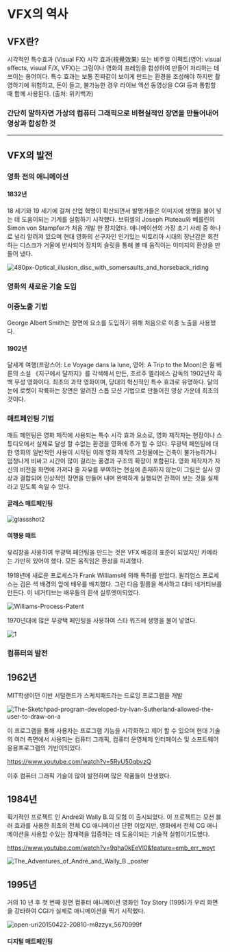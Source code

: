 VFX의 역사
============
VFX란?
------
시각적인 특수효과 (Visual FX)
시각 효과(視覺效果) 또는 비주얼 이펙트(영어: visual effects, visual F/X, VFX)는 그림이나 영화의 프레임을 합성하여 만들어 처리하는 데 쓰이는 용어이다. 특수 효과는 보통 진짜같이 보이게 만드는 환경을 조성해야 하지만 촬영하기에 위험하고, 돈이 들고, 불가능한 경우 라이브 액션 동영상을 CGI 등과 통합할 때 함께 사용된다. (출처: 위키백과)

### 간단히 말하자면 가상의 컴퓨터 그래픽으로 비현실적인 장면을 만들어내어 영상과 합성한 것
***

VFX의 발전
------------

### 영화 전의 애니메이션

#### 1832년
18 세기와 19 세기에 걸쳐 산업 혁명이 확산되면서 발명가들은 이미지에 생명을 불어 넣는 데 도움이되는 기계를 실험하기 시작했다. 브뤼셀의 Joseph Plateau와 베를린의 Simon von Stampfer가 처음 개발 한 장치였다. 애니메이션의 가장 초기 사례 중 하나로 널리 알려져 있으며 현대 영화의 선구자인 인기있는 빅토리아 시대의 장난감은 회전하는 디스크가 거울에 반사되어 장치의 슬릿을 통해 볼 때 움직이는 이미지의 환상을 만들어 냈다.

![480px-Optical_illusion_disc_with_somersaults_and_horseback_riding](https://user-images.githubusercontent.com/71237760/97804983-94ad7580-1c96-11eb-8d87-c82ae61d7b88.gif)


### 영화의 새로운 기술 도입

### 이중노출 기법
George Albert Smith는 장면에 요소를 도입하기 위해 처음으로 이중 노출을 사용했다.

#### 1902년

달세계 여행(프랑스어: Le Voyage dans la lune, 영어: A Trip to the Moon)은 쥘 베른의 소설 《지구에서 달까지》를 각색해서 만든, 조르주 멜리에스 감독의 1902년작 흑백 무성 영화이다. 최초의 과학 영화이며, 당대의 혁신적인 특수 효과로 유명하다. 달의 눈에 로켓이 착륙하는 장면은 알려진 스톱 모션 기법으로 만들어진 영상 가운데 최초의 것이다.

### 매트페인팅 기법

매트 페인팅은 영화 제작에 사용되는 특수 시각 효과 요소로, 영화 제작자는 현장이나 스튜디오에서 실제로 달성 할 수없는 환경을 영화에 추가 할 수 있다. 무광택 페인팅에 대한 영화의 일반적인 사용이 시작된 이래 영화 제작의 고정물에는 건축이 불가능하거나 엄청나게 비싸고 시간이 많이 걸리는 풍경과 구조의 확장이 포함된다. 영화 제작자가 자신의 비전을 화면에 가져다 줄 자유를 부여하는 현실에 존재하지 않는이 그림은 실사 영상과 결합되어 인상적인 장면을 만들어 내며 완벽하게 실행되면 관객이 보는 것을 실제라고 믿도록 속일 수 있다.

#### 글래스 매트페인팅
![glassshot2](https://user-images.githubusercontent.com/71237760/97807705-acd8c100-1ca5-11eb-96a4-1a5bce90508f.jpg)

#### 여행용 매트

유리창을 사용하여 무광택 페인팅을 만드는 것은 VFX 배경의 표준이 되었지만 카메라는 가만히 있어야 했다. 모든 움직임은 환상을 파괴했다.

1918년에 새로운 프로세스가 Frank Williams에 의해 특허를 받았다. 윌리엄스 프로세스는 검은 색 배경의 앞에 배우를 배치했다. 그런 다음 필름을 복사하고 대비 네거티브를 만든다. 이 네거티브는 배우들의 흰색 실루엣이되었다.

![Williams-Process-Patent](https://user-images.githubusercontent.com/71237760/97808010-697f5200-1ca7-11eb-9e9c-f50e7eaa6fbb.jpg)


1970년대에 많은 무광택 페인팅을 사용하여 스타 워즈에 생명을 불어 넣었다. 

![1](https://user-images.githubusercontent.com/71237760/97807155-8b2a0a80-1ca2-11eb-9026-906fe90b790c.png)









### 컴퓨터의 발전

## 1962년
MIT학생이던 이반 서덜랜드가 스케치패드라는 드로잉 프로그램을 개발

![The-Sketchpad-program-developed-by-Ivan-Sutherland-allowed-the-user-to-draw-on-a](https://user-images.githubusercontent.com/71237760/97803269-60cd5280-1c8c-11eb-9eaf-e382ba8d599a.png)

이 프로그램을 통해 사용자는 프로그램 기능을 시각화하고 제어 할 수 있으며 현대 기술의 여러 측면에서 사용되는 컴퓨터 그래픽, 컴퓨터 운영체제 인터페이스 및 소프트웨어 응용프로그램의 기반이되었다.

https://www.youtube.com/watch?v=5RyU50qbvzQ

이후 컴퓨터 그래픽 기술이 많이 발전하며 많은 작품들이 탄생했다.

## 1984년
획기적인 프로젝트 인 André와 Wally B.의 모험 이 출시되었다. 이 프로젝트는 모션 블러 효과를 사용한 최초의 전체 CG 애니메이션 단편 이었지만, 영화에서 전체 CG 애니메이션을 사용할 수있는 잠재력을 입증하는 데 도움이되는 기술적 실험이기도했다.

https://www.youtube.com/watch?v=9qha0kEeVl0&feature=emb_err_woyt

![The_Adventures_of_André_and_Wally_B _poster](https://user-images.githubusercontent.com/71237760/97804207-b821f180-1c91-11eb-992f-ae0026a17e0e.jpg)

## 1995년
거의 10 년 후 첫 번째 장편 컴퓨터 애니메이션 영화인 Toy Story (1995)가 우리 화면을 강타하여 CGI가 실제로 애니메이션을 찍기 시작했다.

![open-uri20150422-20810-m8zzyx_5670999f](https://user-images.githubusercontent.com/71237760/97804525-e99bbc80-1c93-11eb-9cd7-ca07fb38ab74.jpeg)

#### 디지털 매트페인팅
